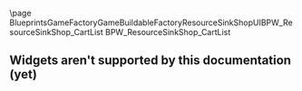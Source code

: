 \page BlueprintsGameFactoryGameBuildableFactoryResourceSinkShopUIBPW_ResourceSinkShop_CartList BPW_ResourceSinkShop_CartList
## Widgets aren't supported by this documentation (yet)
